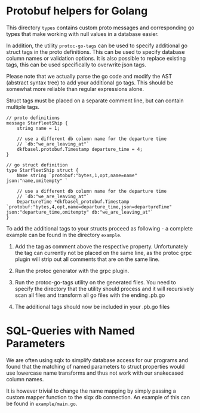 # Protobuf helpers for Golang

This directory `types` contains custom proto messages and corresponding go types
that make working with null values in a database easier.

In addition, the utility `protoc-go-tags` can be used to specify additional
go struct tags in the proto definitions. This can be used to specify database
column names or validation options. It is also possible to replace existing tags,
this can be used specifically to overwrite json tags.

Please note that we actually parse the go code and modify the AST (abstract syntax tree)
to add your additional go tags. This should be somewhat more reliable than
regular expressions alone.

Struct tags must be placed on a separate comment line, but can contain multiple
tags.

```
// proto definitions
message StarfleetShip {
	string name = 1;

	// use a different db column name for the departure time
	// `db:"we_are_leaving_at"`
	dkfbasel.protobuf.Timestamp departure_time = 4;
}

// go struct definition
type StarfleetShip struct {
	Name string `protobuf:"bytes,1,opt,name=name" json:"name,omitempty" `

	// use a different db column name for the departure time
	// `db:"we_are_leaving_at"`
	DepartureTime *dkfbasel_protobuf.Timestamp `protobuf:"bytes,4,opt,name=departure_time,json=departureTime" json:"departure_time,omitempty" db:"we_are_leaving_at"`
}
```

To add the additional tags to your structs proceed as following - a complete
example can be found in the directory `example`.

1. Add the tag as comment above the respective property. Unfortunately the tag
can currently not be placed on the same line, as the protoc grpc plugin will
strip out all comments that are on the same line.

2. Run the protoc generator with the grpc plugin.

3. Run the protoc-go-tags utility on the generated files. You need to specify
the directory that the utility should process and it will recursively scan
all files and transform all go files with the ending .pb.go

4. The additional tags should now be included in your .pb.go files

# SQL-Queries with Named Parameters

We are often using sqlx to simplify database access for our programs and found
that the matching of named parameters to struct properties would use lowercase
name transforms and thus not work with our snakecased column names.

It is however trivial to change the name mapping by simply passing a custom
mapper function to the slqx db connection. An example of this can be found
in `example/main.go`.
